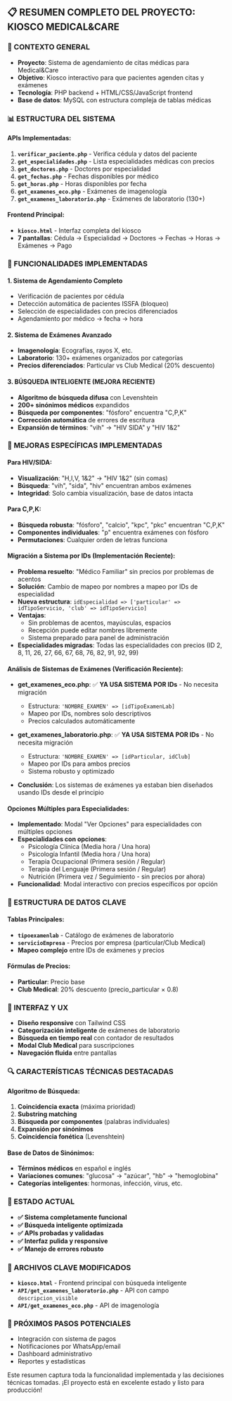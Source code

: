 ## 📋 __RESUMEN COMPLETO DEL PROYECTO: KIOSCO MEDICAL\&CARE__

### __🏥 CONTEXTO GENERAL__

- __Proyecto__: Sistema de agendamiento de citas médicas para Medical\&Care
- __Objetivo__: Kiosco interactivo para que pacientes agenden citas y exámenes
- __Tecnología__: PHP backend + HTML/CSS/JavaScript frontend
- __Base de datos__: MySQL con estructura compleja de tablas médicas

### __📊 ESTRUCTURA DEL SISTEMA__

#### __APIs Implementadas:__

1. __`verificar_paciente.php`__ - Verifica cédula y datos del paciente
2. __`get_especialidades.php`__ - Lista especialidades médicas con precios
3. __`get_doctores.php`__ - Doctores por especialidad
4. __`get_fechas.php`__ - Fechas disponibles por médico
5. __`get_horas.php`__ - Horas disponibles por fecha
6. __`get_examenes_eco.php`__ - Exámenes de imagenología
7. __`get_examenes_laboratorio.php`__ - Exámenes de laboratorio (130+)

#### __Frontend Principal:__

- __`kiosco.html`__ - Interfaz completa del kiosco
- __7 pantallas__: Cédula → Especialidad → Doctores → Fechas → Horas → Exámenes → Pago

### __🔧 FUNCIONALIDADES IMPLEMENTADAS__

#### __1. Sistema de Agendamiento Completo__

- Verificación de pacientes por cédula
- Detección automática de pacientes ISSFA (bloqueo)
- Selección de especialidades con precios diferenciados
- Agendamiento por médico → fecha → hora

#### __2. Sistema de Exámenes Avanzado__

- __Imagenología__: Ecografías, rayos X, etc.
- __Laboratorio__: 130+ exámenes organizados por categorías
- __Precios diferenciados__: Particular vs Club Medical (20% descuento)

#### __3. BÚSQUEDA INTELIGENTE (MEJORA RECIENTE)__

- __Algoritmo de búsqueda difusa__ con Levenshtein
- __200+ sinónimos médicos__ expandidos
- __Búsqueda por componentes__: "fósforo" encuentra "C,P,K"
- __Corrección automática__ de errores de escritura
- __Expansión de términos__: "vih" → "HIV SIDA" y "HIV 1&2"

### __🎯 MEJORAS ESPECÍFICAS IMPLEMENTADAS__

#### __Para HIV/SIDA:__

- __Visualización__: "H,I,V, 1&2" → "HIV 1&2" (sin comas)
- __Búsqueda__: "vih", "sida", "hiv" encuentran ambos exámenes
- __Integridad__: Solo cambia visualización, base de datos intacta

#### __Para C,P,K:__

- __Búsqueda robusta__: "fósforo", "calcio", "kpc", "pkc" encuentran "C,P,K"
- __Componentes individuales__: "p" encuentra exámenes con fósforo
- __Permutaciones__: Cualquier orden de letras funciona

#### __Migración a Sistema por IDs (Implementación Reciente):__

- __Problema resuelto__: "Médico Familiar" sin precios por problemas de acentos
- __Solución__: Cambio de mapeo por nombres a mapeo por IDs de especialidad
- __Nueva estructura__: `idEspecialidad => ['particular' => idTipoServicio, 'club' => idTipoServicio]`
- __Ventajas__: 
  - Sin problemas de acentos, mayúsculas, espacios
  - Recepción puede editar nombres libremente
  - Sistema preparado para panel de administración
- __Especialidades migradas__: Todas las especialidades con precios (ID 2, 8, 11, 26, 27, 66, 67, 68, 76, 82, 91, 92, 99)

#### __Análisis de Sistemas de Exámenes (Verificación Reciente):__

- __get_examenes_eco.php__: ✅ **YA USA SISTEMA POR IDs** - No necesita migración
  - Estructura: `'NOMBRE_EXAMEN' => [idTipoExamenLab]`
  - Mapeo por IDs, nombres solo descriptivos
  - Precios calculados automáticamente

- __get_examenes_laboratorio.php__: ✅ **YA USA SISTEMA POR IDs** - No necesita migración
  - Estructura: `'NOMBRE_EXAMEN' => [idParticular, idClub]`
  - Mapeo por IDs para ambos precios
  - Sistema robusto y optimizado

- __Conclusión__: Los sistemas de exámenes ya estaban bien diseñados usando IDs desde el principio

#### __Opciones Múltiples para Especialidades:__

- __Implementado__: Modal "Ver Opciones" para especialidades con múltiples opciones
- __Especialidades con opciones__: 
  - Psicología Clínica (Media hora / Una hora)
  - Psicología Infantil (Media hora / Una hora)
  - Terapia Ocupacional (Primera sesión / Regular)
  - Terapia del Lenguaje (Primera sesión / Regular)
  - Nutrición (Primera vez / Seguimiento - sin precios por ahora)
- __Funcionalidad__: Modal interactivo con precios específicos por opción

### __💾 ESTRUCTURA DE DATOS CLAVE__

#### __Tablas Principales:__

- __`tipoexamenlab`__ - Catálogo de exámenes de laboratorio
- __`servicioEmpresa`__ - Precios por empresa (particular/Club Medical)
- __Mapeo complejo__ entre IDs de exámenes y precios

#### __Fórmulas de Precios:__

- __Particular__: Precio base
- __Club Medical__: 20% descuento (precio_particular × 0.8)

### __🎨 INTERFAZ Y UX__

- __Diseño responsive__ con Tailwind CSS
- __Categorización inteligente__ de exámenes de laboratorio
- __Búsqueda en tiempo real__ con contador de resultados
- __Modal Club Medical__ para suscripciones
- __Navegación fluida__ entre pantallas

### __🔍 CARACTERÍSTICAS TÉCNICAS DESTACADAS__

#### __Algoritmo de Búsqueda:__

1. __Coincidencia exacta__ (máxima prioridad)
2. __Substring matching__
3. __Búsqueda por componentes__ (palabras individuales)
4. __Expansión por sinónimos__
5. __Coincidencia fonética__ (Levenshtein)

#### __Base de Datos de Sinónimos:__

- __Términos médicos__ en español e inglés
- __Variaciones comunes__: "glucosa" → "azúcar", "hb" → "hemoglobina"
- __Categorías inteligentes__: hormonas, infección, virus, etc.

### __🚀 ESTADO ACTUAL__

- __✅ Sistema completamente funcional__
- __✅ Búsqueda inteligente optimizada__
- __✅ APIs probadas y validadas__
- __✅ Interfaz pulida y responsive__
- __✅ Manejo de errores robusto__

### __📁 ARCHIVOS CLAVE MODIFICADOS__

- __`kiosco.html`__ - Frontend principal con búsqueda inteligente
- __`API/get_examenes_laboratorio.php`__ - API con campo `descripcion_visible`
- __`API/get_examenes_eco.php`__ - API de imagenología

### __🎯 PRÓXIMOS PASOS POTENCIALES__

- Integración con sistema de pagos
- Notificaciones por WhatsApp/email
- Dashboard administrativo
- Reportes y estadísticas

Este resumen captura toda la funcionalidad implementada y las decisiones técnicas tomadas. ¡El proyecto está en excelente estado y listo para producción!

